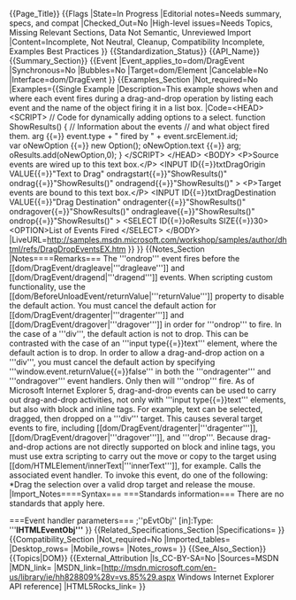 {{Page_Title}}
{{Flags
|State=In Progress
|Editorial notes=Needs summary, specs, and compat
|Checked_Out=No
|High-level issues=Needs Topics, Missing Relevant Sections, Data Not Semantic, Unreviewed Import
|Content=Incomplete, Not Neutral, Cleanup, Compatibility Incomplete, Examples Best Practices
}}
{{Standardization_Status}}
{{API_Name}}
{{Summary_Section}}
{{Event
|Event_applies_to=dom/DragEvent
|Synchronous=No
|Bubbles=No
|Target=dom/Element
|Cancelable=No
|Interface=dom/DragEvent
}}
{{Examples_Section
|Not_required=No
|Examples={{Single Example
|Description=This example shows when and where each event fires during a drag-and-drop operation by listing each event and the name of the object firing it in a list box.
|Code=&lt;HEAD&gt;
&lt;SCRIPT&gt;
// Code for dynamically adding options to a select.
function ShowResults()
{				// Information about the events 
				 // and what object fired them.
  arg {{=}} event.type + "  fired by  " + event.srcElement.id;  
  var oNewOption {{=}} new Option(); 
  oNewOption.text {{=}} arg;
  oResults.add(oNewOption,0);
}
&lt;/SCRIPT&gt;
&lt;/HEAD&gt;
&lt;BODY&gt;
&lt;P&gt;Source events are wired up to this text box.&lt;/P&gt;
&lt;INPUT ID{{=}}txtDragOrigin VALUE{{=}}"Text to Drag"
    ondragstart{{=}}"ShowResults()"
    ondrag{{=}}"ShowResults()"
    ondragend{{=}}"ShowResults()"
&gt;
&lt;P&gt;Target events are bound to this text box.&lt;/P&gt;
&lt;INPUT ID{{=}}txtDragDestination VALUE{{=}}"Drag Destination"
    ondragenter{{=}}"ShowResults()"
    ondragover{{=}}"ShowResults()"
    ondragleave{{=}}"ShowResults()"
    ondrop{{=}}"ShowResults()"
&gt;
&lt;SELECT ID{{=}}oResults SIZE{{=}}30&gt;
  &lt;OPTION&gt;List of Events Fired
&lt;/SELECT&gt;
&lt;/BODY&gt;
|LiveURL=http://samples.msdn.microsoft.com/workshop/samples/author/dhtml/refs/DragDropEventsEX.htm
}}
}}
{{Notes_Section
|Notes====Remarks===
The '''ondrop''' event fires before the [[dom/DragEvent/dragleave|'''dragleave''']] and [[dom/DragEvent/dragend|'''dragend''']] events.
When scripting custom functionality, use the [[dom/BeforeUnloadEvent/returnValue|'''returnValue''']] property to disable the default action.
You must cancel the default action for [[dom/DragEvent/dragenter|'''dragenter''']] and [[dom/DragEvent/dragover|'''dragover''']] in order for '''ondrop''' to fire. In the case of a '''div''', the default action is not to drop. This can be contrasted with the case of an '''input type{{=}}text''' element, where the default action is to drop.  In order to allow a drag-and-drop action on a '''div''', you must cancel the default action by specifying '''window.event.returnValue{{=}}false''' in both the '''ondragenter''' and '''ondragover''' event handlers. Only then will '''ondrop''' fire.
As of Microsoft Internet Explorer 5, drag-and-drop events can be used to carry out drag-and-drop activities, not only with '''input type{{=}}text''' elements, but also with block and inline tags. For example, text can be selected, dragged, then dropped on a '''div''' target.  This causes several target events to fire, including [[dom/DragEvent/dragenter|'''dragenter''']], [[dom/DragEvent/dragover|'''dragover''']], and '''drop'''.  Because drag-and-drop actions are not directly supported on block and inline tags, you must use extra scripting to carry out the move or copy to the target using [[dom/HTMLElement/innerText|'''innerText''']], for example.
Calls the associated event handler.
To invoke this event, do one of the following:
*Drag the selection over a valid drop target and release the mouse.
|Import_Notes====Syntax===
===Standards information===
There are no standards that apply here.

===Event handler parameters===
;''pEvtObj'' [in]:Type: '''<b>IHTMLEventObj'''</b>
}}
{{Related_Specifications_Section
|Specifications=
}}
{{Compatibility_Section
|Not_required=No
|Imported_tables=
|Desktop_rows=
|Mobile_rows=
|Notes_rows=
}}
{{See_Also_Section}}
{{Topics|DOM}}
{{External_Attribution
|Is_CC-BY-SA=No
|Sources=MSDN
|MDN_link=
|MSDN_link=[http://msdn.microsoft.com/en-us/library/ie/hh828809%28v=vs.85%29.aspx Windows Internet Explorer API reference]
|HTML5Rocks_link=
}}